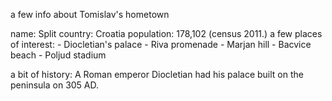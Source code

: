 a few info about Tomislav's hometown

name: Split
country: Croatia
population: 178,102 (census 2011.)
a few places of interest: - Diocletian's palace
                          - Riva promenade
                          - Marjan hill
                          - Bacvice beach
                          - Poljud stadium

a bit of history: A Roman emperor Diocletian had his palace built on the peninsula on 305 AD.

